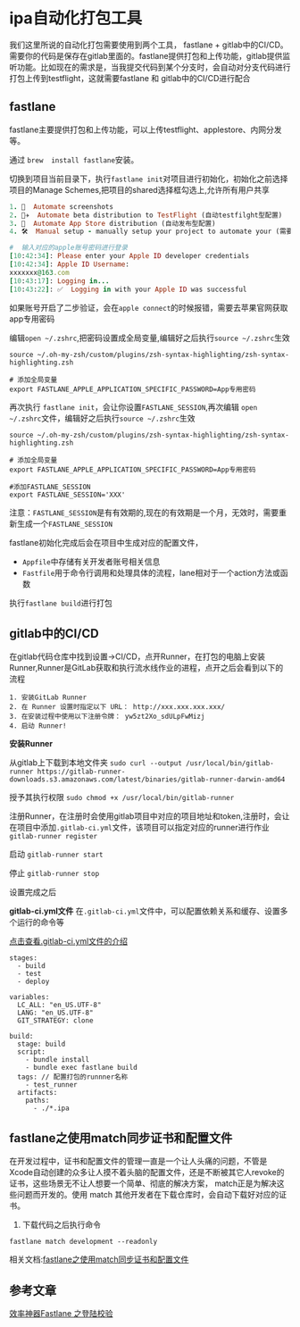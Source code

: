 # ipa自动化打包工具
我们这里所说的自动化打包需要使用到两个工具， fastlane + gitlab中的CI/CD。需要你的代码是保存在gitlab里面的。fastlane提供打包和上传功能，gitlab提供监听功能。比如现在的需求是，当我提交代码到某个分支时，会自动对分支代码进行打包上传到testflight，这就需要fastlane 和 gitlab中的CI/CD进行配合

## fastlane
fastlane主要提供打包和上传功能，可以上传testflight、applestore、内网分发等。

通过 `brew  install fastlane`安装。

切换到项目当前目录下，执行`fastlane init`对项目进行初始化，初始化之前选择项目的Manage Schemes,把项目的shared选择框勾选上,允许所有用户共享
```ruby
1. 📸  Automate screenshots
2. 👩‍✈️  Automate beta distribution to TestFlight (自动testfilght型配置)
3. 🚀  Automate App Store distribution (自动发布型配置)
4. 🛠  Manual setup - manually setup your project to automate your (需要手动配置内容)

#  输入对应的apple账号密码进行登录
[10:42:34]: Please enter your Apple ID developer credentials
[10:42:34]: Apple ID Username:
xxxxxxx@163.com
[10:43:17]: Logging in...
[10:43:22]: ✅  Logging in with your Apple ID was successful

```
如果账号开启了二步验证，会在`apple connect`的时候报错，需要去苹果官网获取app专用密码

编辑`open ~/.zshrc`,把密码设置成全局变量,编辑好之后执行`source ~/.zshrc`生效
```
source ~/.oh-my-zsh/custom/plugins/zsh-syntax-highlighting/zsh-syntax-highlighting.zsh

# 添加全局变量
export FASTLANE_APPLE_APPLICATION_SPECIFIC_PASSWORD=App专用密码
```

再次执行 `fastlane init`，会让你设置`FASTLANE_SESSION`,再次编辑 `open ~/.zshrc`文件，编辑好之后执行`source ~/.zshrc`生效
```
source ~/.oh-my-zsh/custom/plugins/zsh-syntax-highlighting/zsh-syntax-highlighting.zsh

# 添加全局变量
export FASTLANE_APPLE_APPLICATION_SPECIFIC_PASSWORD=App专用密码

#添加FASTLANE_SESSION
export FASTLANE_SESSION='XXX'
```
注意：`FASTLANE_SESSION`是有有效期的,现在的有效期是一个月，无效时，需要重新生成一个`FASTLANE_SESSION`

fastlane初始化完成后会在项目中生成对应的配置文件，
* `Appfile`中存储有关开发者账号相关信息
* `Fastfile`用于命令行调用和处理具体的流程，lane相对于一个action方法或函数 

执行`fastlane build`进行打包

## gitlab中的CI/CD
在gitlab代码仓库中找到设置->CI/CD，点开Runner，在打包的电脑上安装Runner,Runner是GitLab获取和执行流水线作业的进程，点开之后会看到以下的流程
```
1. 安装GitLab Runner
2. 在 Runner 设置时指定以下 URL： http://xxx.xxx.xxx.xxx/ 
3. 在安装过程中使用以下注册令牌： yw5zt2Xo_sdULpFwMizj 
4. 启动 Runner!
```

**安装Runner**

从gitlab上下载到本地文件夹
`sudo curl --output /usr/local/bin/gitlab-runner https://gitlab-runner-downloads.s3.amazonaws.com/latest/binaries/gitlab-runner-darwin-amd64`

授予其执行权限
`sudo chmod +x /usr/local/bin/gitlab-runner`

注册Runner，在注册时会使用gitlab项目中对应的项目地址和token,注册时，会让在项目中添加`.gitlab-ci.yml`文件，该项目可以指定对应的runner进行作业
`gitlab-runner register`

启动
`gitlab-runner start ` 

停止
`gitlab-runner stop `

设置完成之后

**gitlab-ci.yml文件**
在`.gitlab-ci.yml`文件中，可以配置依赖关系和缓存、设置多个运行的命令等

[点击查看.gitlab-ci.yml文件的介绍](https://docs.gitlab.com/ee/ci/yaml/gitlab_ci_yaml.html#the-gitlab-ciyml-file)

```
stages:
  - build
  - test
  - deploy

variables:
  LC_ALL: "en_US.UTF-8"
  LANG: "en_US.UTF-8"
  GIT_STRATEGY: clone

build:
  stage: build
  script:
    - bundle install
    - bundle exec fastlane build
  tags: // 配置打包的runnner名称
    - test_runner
  artifacts:
    paths:
      - ./*.ipa
```

## fastlane之使用match同步证书和配置文件
在开发过程中，证书和配置文件的管理一直是一个让人头痛的问题，不管是Xcode自动创建的众多让人摸不着头脑的配置文件，还是不断被其它人revoke的证书，这些场景无不让人想要一个简单、彻底的解决方案， match正是为解决这些问题而开发的。使用 match 其他开发者在下载仓库时，会自动下载好对应的证书。

1. 下载代码之后执行命令
```
fastlane match development --readonly
```

相关文档:[fastlane之使用match同步证书和配置文件](https://zrocky.com/2018/09/how-to-use-fastlane-match/)



## 参考文章
[效率神器Fastlane 之登陆校验](https://juejin.cn/post/6844903988295368711)
